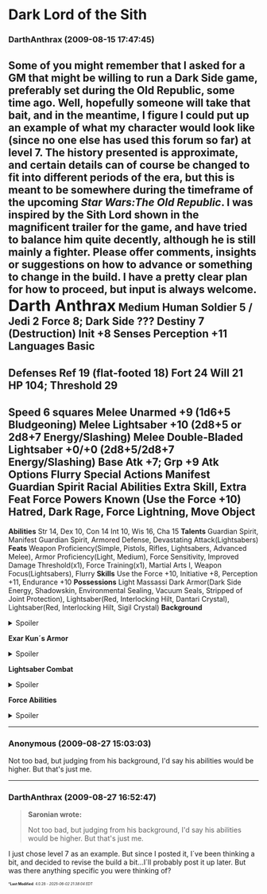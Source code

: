 # Dark Lord of the Sith

### **DarthAnthrax** (2009-08-15 17:47:45)

Some of you might remember that I asked for a GM that might be willing to run a Dark Side game, preferably set during the Old Republic, some time ago. Well, hopefully someone will take that bait, and in the meantime, I figure I could put up an example of what my character would look like (since no one else has used this forum so far) at level 7. The history presented is approximate, and certain details can of course be changed to fit into different periods of the era, but this is meant to be somewhere during the timeframe of the upcoming *Star Wars:The Old Republic*.
I was inspired by the Sith Lord shown in the magnificent trailer for the game, and have tried to balance him quite decently, although he is still mainly a fighter. Please offer comments, insights or suggestions on how to advance or something to change in the build. I have a pretty clear plan for how to proceed, but input is always welcome.
**<span style="font-size: 1.50em;">Darth Anthrax</span>**
Medium Human Soldier 5 / Jedi 2
**Force** 8; **Dark Side** ??? **Destiny** 7 (Destruction)
**Init** +8 **Senses** Perception +11
**Languages** Basic
--------------------------------------------------------------------------
**Defenses** Ref 19 (flat-footed 18) Fort 24 Will 21
**HP** 104; **Threshold** 29
--------------------------------------------------------------------------
**Speed** 6 squares
**Melee** Unarmed +9 (1d6+5 Bludgeoning)
**Melee** Lightsaber +10 (2d8+5 or 2d8+7 Energy/Slashing)
**Melee** Double-Bladed Lightsaber +0/+0 (2d8+5/2d8+7 Energy/Slashing)
**Base Atk** +7; **Grp** +9
**Atk Options** Flurry
**Special Actions** Manifest Guardian Spirit
**Racial Abilities** Extra Skill, Extra Feat
**Force Powers Known** (Use the Force +10) Hatred, Dark Rage, Force Lightning, Move Object
--------------------------------------------------------------------------
**Abilities** Str 14, Dex 10, Con 14 Int 10, Wis 16, Cha 15
**Talents** Guardian Spirit, Manifest Guardian Spirit, Armored Defense, Devastating Attack(Lightsabers)
**Feats** Weapon Proficiency(Simple, Pistols, Rifles, Lightsabers, Advanced Melee), Armor Proficiency(Light, Medium), Force Sensitivity, Improved Damage Threshold(x1), Force Training(x1), Martial Arts I, Weapon Focus(Lightsabers), Flurry
**Skills** Use the Force +10, Initiative +8, Perception +11, Endurance +10
**Possessions** Light Massassi Dark Armor(Dark Side Energy, Shadowskin, Environmental Sealing, Vacuum Seals, Stripped of Joint Protection), Lightsaber(Red, Interlocking Hilt, Dantari Crystal), Lightsaber(Red, Interlocking Hilt, Sigil Crystal)
**Background** <details><summary>Spoiler</summary>

The child that was going to become the deadly killer known as Darth Anthrax was born in orbit around the gas giant Yavin, but his parents have little consequence on this story. Matter of fact is, the child was most unwanted, and you can wonder why he wasn´t aborted even before his birth. Anyway, as the parents did not want the child, they orphaned him on the fourth moon of Yavin, and that was the last time the infant ever saw his parents. As it would happen, the place where they left the boy was very close to one of the many temple ruins present on the moon, temples erected long ago by the Massassi people. It was inside this very temple that the last ruler of Yavin 4, the Dark Lord of the Sith, Exar Kun had trapped his spirit before his defeat at the hands of the Jedi.
For reasons known only to the spirit itself, the apperance of the young infant awoke the spirit of Kun, and perhaps the Force itself told him that the boy carried a great destiny. Whatever the reasons were, Kun commanded the beasts of Yavin 4 to keep the boy safe, fed, and alive, and for the first years of his life, the boy didn´t know of any other living thing but these beasts. As he grew older, and learned to walk, he began to move about the jungles, always protected by its strongest predators, and soon he came upon the Temple of Exar Kun.
As he entered the temple, the boy started to explore the ruin, fearless of what might be inside. This was probably given due to the natural curiosity of small children, but also due to the fact that he had been ”raised” by the dark beasts of the moon, and had learned not to fear even before he could walk. As he entered the central chamber of the temple however, he felt something was wrong. And right out of thin air, the spirit of Exar Kun appeared, and for the first time in several years, he felt fear. But the fear subsided quickly, and he would curiously ask the spirit´s name. And so began his lifelong apprenticehood to Exar Kun.
For many, many years, he would train under the spirit´s tutelage, and he would be drilled in the ways of the Dark Side, and those of the Sith. As he grew older and stronger, he would be instructed in the art of lightsaber combat, learning to fight with both a single blade, and the dual blade that Kun himself had invented. Kun would also teach him about history, and how the Jedi had destroyed his body so many years ago. How he had been betrayed by a Jedi, and how the Jedi had destroyed the creations he had erected on Yavin 4, and forced him into this ghostly existence. This bred hatred for the Jedi in the boy, and Kun trained him to use that hatred, to turn it into a weapon. For years he trained, waiting for the opportunity to strike back at the heart of the Jedi. And finally, the time came.
As the Sith once again launched their war on the Republic, a team of archeologists were sent to Yavin 4, in search of ancient artifacts left remaining there from the Massassi or their Sith masters. Instead, they found him. Clad in a suit of ancient dark armor crafted by the Massassi for Kun himself, he met them as they approached the temple. Through the awareness of the Force, he had been alerted to the events in the Galaxy, and he figured his time to act had come, and commanded them to bring him to the Sith command. As the Sith apprentice sent to escort the archeologists drew his lightsaber against him, he lauched both his hands forward, sending a searing bolt of Sith lightning into the man, driving him back into a tree with enough force to leave a heavy mark in the trunk. Before the surprised Sith could even react, he had closed the distance between them and decapitated him. Intimidated and fearing for their lives, the archeologists complied and took him back to the Sith command.
As his story was a bit doubted, he was forced to prove himself in combat against three other acolytes. As he battled them, the spirit of Exar Kun manifested itself, and with the power of the spirit at his side, he easily dispatched the other. As the Sith Lords no longer doubted that he had been sent by Exar Kun to assisit them in fighting the Jedi and the Republic, he was accepted into the ranks and given the title of Sith Stalker. He would serve as a commando soldier, breaching the enemy lines before the army assault began, to take out vital targets, or enemy fortifications.

</details>

**Exar Kun´s Armor** <details><summary>Spoiler</summary>

The armor has been crafted by the finest of Massassi and Mandalorian armorsmiths in the honor of Exar Kun, and the design is very similar to the armor worn by the Mandalorian crusaders, althought with a leaner, less ”spiky” design, and pitch-black, made from obsidian and mandalorian iron. The armor is extremely durable, unaffected by nearly any naturally occuring phenomenon, capable of resisting lightsaber blows and direct blaster hits, and can even keep the wearer alive for shorter periods in vacuum. It is also heavily steeped in the Dark Side of the Force, and will increase the power of anyone who tries to use such powers while wearing it.

</details>

**Lightsaber Combat** <details><summary>Spoiler</summary>

Under Exar Kuns tutelage, he constructed his own lightsaber from random material in the Temple, resulting in a saber hilt made from black ore with a syntethically produced crystal, producing a fine cutting blade. The second blade was one he took from the Sith apprentice he killed on Yavin 4. He has modified the two weapons with an interlocking mehanism to allow him to utilize the full power of the fighting style he learned from Kun. He is also skilled in the art of hand-to-hand fighting, often complementing his lightsaber attacks with powerful kicks or tackles. In combat he fights with little finesse, executing powerful and lethal lightsaber strikes to put pressure on his opponent right from the start. Not one to prolong combat if it can be avoided, he channels his hatred and rage into combat, creating a devastating wave of destruction that few can withstand.

</details>

**Force Abilities** <details><summary>Spoiler</summary>

Preferring to meet his opponents up close, he has trained mainly in the physical aspects of the Force, and relies much upon the Dark Side of the Force to grant him the power he needs to bring down his opponents. Not completely handicapped in the area of Force combat, he usually assaults his opponents with flying debris or dark lightning.

</details>

---

### **Anonymous** (2009-08-27 15:03:03)

Not too bad, but judging from his background, I'd say his abilities would be higher. But that's just me.

---

### **DarthAnthrax** (2009-08-27 16:52:47)

> **Saronian wrote:**
>
> Not too bad, but judging from his background, I&#39;d say his abilities would be higher. But that&#39;s just me.

I just chose level 7 as an example. But since I posted it, I´ve been thinking a bit, and decided to revise the build a bit...I´ll probably post it up later.
But was there anything specific you were thinking of?



<span style="font-size: 0.5em;">***Last Modified**: 4.0.28 - *2025-06-02 21:38:04 EDT*</span>